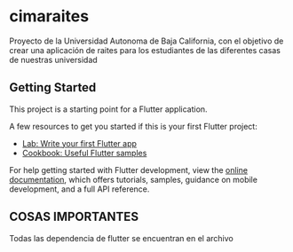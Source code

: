 # cimaraites

Proyecto de la Universidad Autonoma de Baja California, con el objetivo de crear una aplicación de raites para los estudiantes de las diferentes casas de nuestras universidad

## Getting Started

This project is a starting point for a Flutter application.

A few resources to get you started if this is your first Flutter project:

- [Lab: Write your first Flutter app](https://docs.flutter.dev/get-started/codelab)
- [Cookbook: Useful Flutter samples](https://docs.flutter.dev/cookbook)

For help getting started with Flutter development, view the
[online documentation](https://docs.flutter.dev/), which offers tutorials,
samples, guidance on mobile development, and a full API reference.

## COSAS IMPORTANTES

Todas las dependencia de flutter se encuentran en el archivo
